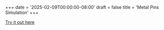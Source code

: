 +++
date = '2025-02-09T00:00:00-08:00'
draft = false
title = 'Metal Pins Simulation'
+++

[Try it out here](https://vncntt.github.io/metal_pins/)